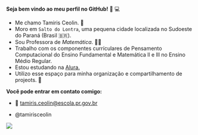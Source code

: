 **Seja bem vindo ao meu perfil no GitHub!** 💟 💻

- Me chamo Tamiris Ceolin. 👧
- Moro em `Salto do Lontra`, uma pequena cidade localizada no Sudoeste do Paraná (Brasil 🇧🇷).
- Sou Professora de _Matemática_. 👩‍🏫
- Trabalho com os componentes currículares de Pensamento Computacional do Ensino Fundamental e Matemática ll e lll no Ensino Médio Regular.
- Estou estudando na [Alura.](https//www.Alura.com.br)
- Utilizo esse espaço para minha organização e compartilhamento de projeots. 📎

**Você pode entrar em contato comigo:**
- 📧 tamiris.ceolin@escola.pr.gov.br
  
- @tamirisceolin

![](https://media.tenor.com/n8rY6fOKXn0AAAAC/thank-you-thank-you-very-much.gif)
